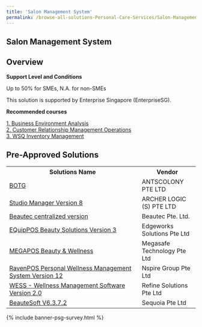 ```yaml
---
title: 'Salon Management System'
permalink: /browse-all-solutions-Personal-Care-Services/Salon-Management-System
---
```


## Salon Management System
## Overview

**Support Level and Conditions**

Up to 50% for SMEs, N.A. for non-SMEs

This solution is supported by Enterprise Singapore (EnterpriseSG).

**Recommended courses**



<a href='https://sfec.enterprisejobskills.gov.sg/Course_Internet/CourseDetail.aspx?CoursesReferenceNumber=TGS-2021006302'  target='_blank' rel='noopener'>1. Business Environment Analysis</a><br>
<a href='https://sfec.enterprisejobskills.gov.sg/Course_Internet/CourseDetail.aspx?CoursesReferenceNumber=TGS-2022017269'  target='_blank' rel='noopener'>2. Customer Relationship Management Operations</a><br>
<a href='https://sfec.enterprisejobskills.gov.sg/Course_Internet/CourseDetail.aspx?CoursesReferenceNumber=TGS-2022015630'  target='_blank' rel='noopener'>3. WSQ Inventory Management</a><br>

## Pre-Approved Solutions

<table>
<tr>
<th style='width: auto;'><b>Solutions Name</b></th>
<th style='width: 30%;'><b>Vendor</b></th>
</tr>
<tr>
<td><a href='/productivity-solutions-grant/solutionrepo/201819295R-BOTG' target='_blank'>BOTG</a><br></td>
<td>ANTSCOLONY PTE LTD</td>
</tr>
<tr>
<td><a href='/productivity-solutions-grant/solutionrepo/200100911R-Studo-Mngr-v-8' target='_blank'>Studio Manager Version 8</a><br></td>
<td>ARCHER LOGIC (S) PTE LTD</td>
</tr>
<tr>
<td><a href='/productivity-solutions-grant/solutionrepo/200900723K-Butc-cntrlzd-v' target='_blank'>Beautec centralized version</a><br></td>
<td>Beautec Pte. Ltd.</td>
</tr>
<tr>
<td><a href='/productivity-solutions-grant/solutionrepo/201002583D-EQupPOS-Buty-slns-v-3' target='_blank'>EQuipPOS Beauty Solutions Version 3</a><br></td>
<td>Edgeworks Solutions Pte Ltd</td>
</tr>
<tr>
<td><a href='/productivity-solutions-grant/solutionrepo/200503951K-MEGAPOS-Buty-&-Wllnss' target='_blank'>MEGAPOS Beauty & Wellness</a><br></td>
<td>Megasafe Technology Pte Ltd</td>
</tr>
<tr>
<td><a href='/productivity-solutions-grant/solutionrepo/201230283H-RvnPOS-Prsonl-Wllnss-Mngmnt-Systm-v-12' target='_blank'>RavenPOS Personal Wellness Management System Version 12</a><br></td>
<td>Nspire Group Pte Ltd</td>
</tr>
<tr>
<td><a href='/productivity-solutions-grant/solutionrepo/200809939C-WESS--Wllnss-Mngmnt-Softwr-v-20' target='_blank'>WESS - Wellness Management Software Version 2.0</a><br></td>
<td>Refine Solutions Pte Ltd</td>
</tr>
<tr>
<td><a href='/productivity-solutions-grant/solutionrepo/200205174N-ButSoft-V6372' target='_blank'>BeauteSoft V6.3.7.2</a><br></td>
<td>Sequoia Pte Ltd</td>
</tr>
</table>

{% include banner-psg-survey.html %}
